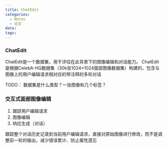 ```yaml
---
title: ChatEdit
categories:
  - Notes
  - 论文
date:
tags:
---
```


### ChatEdit
ChatEdit是一个数据集，用于评估在此背景下的图像编辑和对话能力。
ChatEdit是根据CelebA-HQ数据集（30k张1024×1024面部图像数据集）构建的，包含与图像上的用户编辑请求相对应的带注释的多轮对话

TODO：
数据集是什么类型？一张图像和几个标签？



### 交互式面部图像编辑
1. 跟踪用户编辑请求
2. 图像编辑
3. 响应生成（对话）

跟踪整个对话历史记录到当前用户编辑请求，直接对原始图像进行修改，而不是调整前一轮的输出。减少错误累计、防止属性遗忘